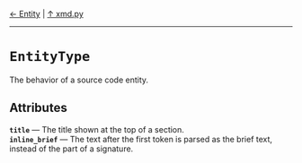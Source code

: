 [&#8592; Entity](xmd.py--entity.md) | [&#8593; xmd.py](xmd.py.md)
***

# `EntityType`

The behavior of a source code entity.


## Attributes
**`title`** &#8213; The title shown at the top of a section.  
**`inline_brief`** &#8213; The text after the first token is parsed as the brief text, instead of the part of a signature.  
